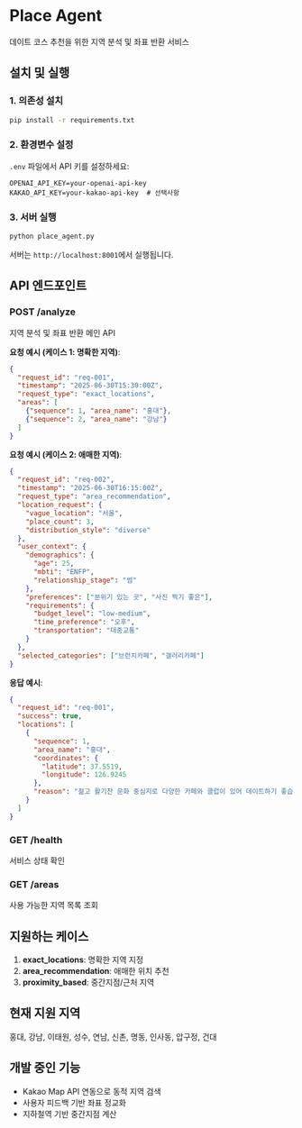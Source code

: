 # Place Agent

데이트 코스 추천을 위한 지역 분석 및 좌표 반환 서비스

## 설치 및 실행

### 1. 의존성 설치
```bash
pip install -r requirements.txt
```

### 2. 환경변수 설정
`.env` 파일에서 API 키를 설정하세요:
```
OPENAI_API_KEY=your-openai-api-key
KAKAO_API_KEY=your-kakao-api-key  # 선택사항
```

### 3. 서버 실행
```bash
python place_agent.py
```

서버는 `http://localhost:8001`에서 실행됩니다.

## API 엔드포인트

### POST /analyze
지역 분석 및 좌표 반환 메인 API

**요청 예시 (케이스 1: 명확한 지역)**:
```json
{
  "request_id": "req-001",
  "timestamp": "2025-06-30T15:30:00Z",
  "request_type": "exact_locations",
  "areas": [
    {"sequence": 1, "area_name": "홍대"},
    {"sequence": 2, "area_name": "강남"}
  ]
}
```

**요청 예시 (케이스 2: 애매한 지역)**:
```json
{
  "request_id": "req-002",
  "timestamp": "2025-06-30T16:15:00Z",
  "request_type": "area_recommendation",
  "location_request": {
    "vague_location": "서울",
    "place_count": 3,
    "distribution_style": "diverse"
  },
  "user_context": {
    "demographics": {
      "age": 25,
      "mbti": "ENFP",
      "relationship_stage": "썸"
    },
    "preferences": ["분위기 있는 곳", "사진 찍기 좋은"],
    "requirements": {
      "budget_level": "low-medium",
      "time_preference": "오후",
      "transportation": "대중교통"
    }
  },
  "selected_categories": ["브런치카페", "갤러리카페"]
}
```

**응답 예시**:
```json
{
  "request_id": "req-001",
  "success": true,
  "locations": [
    {
      "sequence": 1,
      "area_name": "홍대",
      "coordinates": {
        "latitude": 37.5519,
        "longitude": 126.9245
      },
      "reason": "젊고 활기찬 문화 중심지로 다양한 카페와 클럽이 있어 데이트하기 좋습니다."
    }
  ]
}
```

### GET /health
서비스 상태 확인

### GET /areas
사용 가능한 지역 목록 조회

## 지원하는 케이스

1. **exact_locations**: 명확한 지역 지정
2. **area_recommendation**: 애매한 위치 추천
3. **proximity_based**: 중간지점/근처 지역

## 현재 지원 지역

홍대, 강남, 이태원, 성수, 연남, 신촌, 명동, 인사동, 압구정, 건대

## 개발 중인 기능

- Kakao Map API 연동으로 동적 지역 검색
- 사용자 피드백 기반 좌표 정교화
- 지하철역 기반 중간지점 계산
